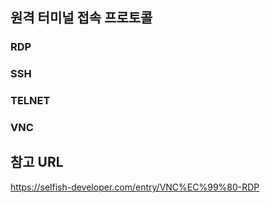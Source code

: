 ## 원격 터미널 접속 프로토콜



### RDP



### SSH



### TELNET



### VNC



## 참고 URL

https://selfish-developer.com/entry/VNC%EC%99%80-RDP
